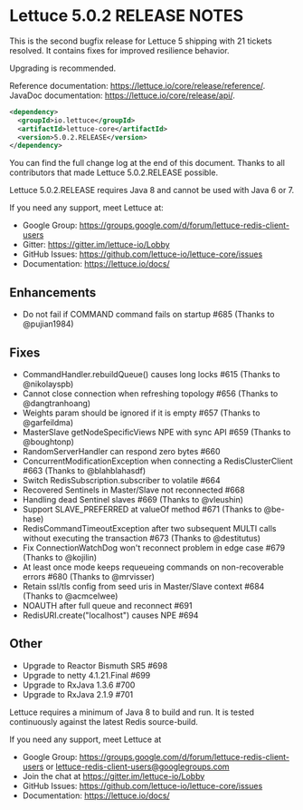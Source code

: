 Lettuce 5.0.2 RELEASE NOTES
===========================

This is the second bugfix release for Lettuce 5 shipping with 21 tickets resolved. It contains fixes for improved
resilience behavior.

Upgrading is recommended.  

Reference documentation: https://lettuce.io/core/release/reference/.
JavaDoc documentation: https://lettuce.io/core/release/api/.

```xml
<dependency>
  <groupId>io.lettuce</groupId>
  <artifactId>lettuce-core</artifactId>
  <version>5.0.2.RELEASE</version>
</dependency>
```

You can find the full change log at the end of this document. Thanks to all contributors 
that made Lettuce 5.0.2.RELEASE possible.

Lettuce 5.0.2.RELEASE requires Java 8 and cannot be used with Java 6 or 7.

If you need any support, meet Lettuce at:

* Google Group: https://groups.google.com/d/forum/lettuce-redis-client-users
* Gitter: https://gitter.im/lettuce-io/Lobby
* GitHub Issues: https://github.com/lettuce-io/lettuce-core/issues
* Documentation: https://lettuce.io/docs/

Enhancements
------------
* Do not fail if COMMAND command fails on startup #685 (Thanks to @pujian1984)

Fixes
-----
* CommandHandler.rebuildQueue() causes long locks #615 (Thanks to @nikolayspb)
* Cannot close connection when refreshing topology #656 (Thanks to @dangtranhoang)
* Weights param should be ignored if it is empty #657 (Thanks to @garfeildma)
* MasterSlave getNodeSpecificViews NPE with sync API #659 (Thanks to @boughtonp)
* RandomServerHandler can respond zero bytes #660
* ConcurrentModificationException when connecting a RedisClusterClient #663 (Thanks to @blahblahasdf)
* Switch RedisSubscription.subscriber to volatile #664
* Recovered Sentinels in Master/Slave not reconnected #668
* Handling dead Sentinel slaves #669 (Thanks to @vleushin)
* Support SLAVE_PREFERRED at valueOf method #671 (Thanks to @be-hase)
* RedisCommandTimeoutException after two subsequent MULTI calls without executing the transaction #673 (Thanks to @destitutus)
* Fix ConnectionWatchDog won't reconnect problem in edge case #679 (Thanks to @kojilin)
* At least once mode keeps requeueing commands on non-recoverable errors #680 (Thanks to @mrvisser)
* Retain ssl/tls config from seed uris in Master/Slave context #684 (Thanks to @acmcelwee)
* NOAUTH after full queue and reconnect #691
* RedisURI.create("localhost") causes NPE #694

Other
-----
* Upgrade to Reactor Bismuth SR5 #698
* Upgrade to netty 4.1.21.Final #699
* Upgrade to RxJava 1.3.6 #700
* Upgrade to RxJava 2.1.9 #701


Lettuce requires a minimum of Java 8 to build and run. It is tested continuously
against the latest Redis source-build.

If you need any support, meet Lettuce at

* Google Group: https://groups.google.com/d/forum/lettuce-redis-client-users
or lettuce-redis-client-users@googlegroups.com
* Join the chat at https://gitter.im/lettuce-io/Lobby
* GitHub Issues: https://github.com/lettuce-io/lettuce-core/issues
* Documentation: https://lettuce.io/docs/
